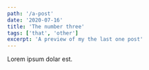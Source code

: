 ```yaml
---
path: '/a-post'
date: '2020-07-16'
title: 'The number three'
tags: ['that', 'other']
excerpt: 'A preview of my the last one post'
---
```


Lorem ipsum dolar est.

